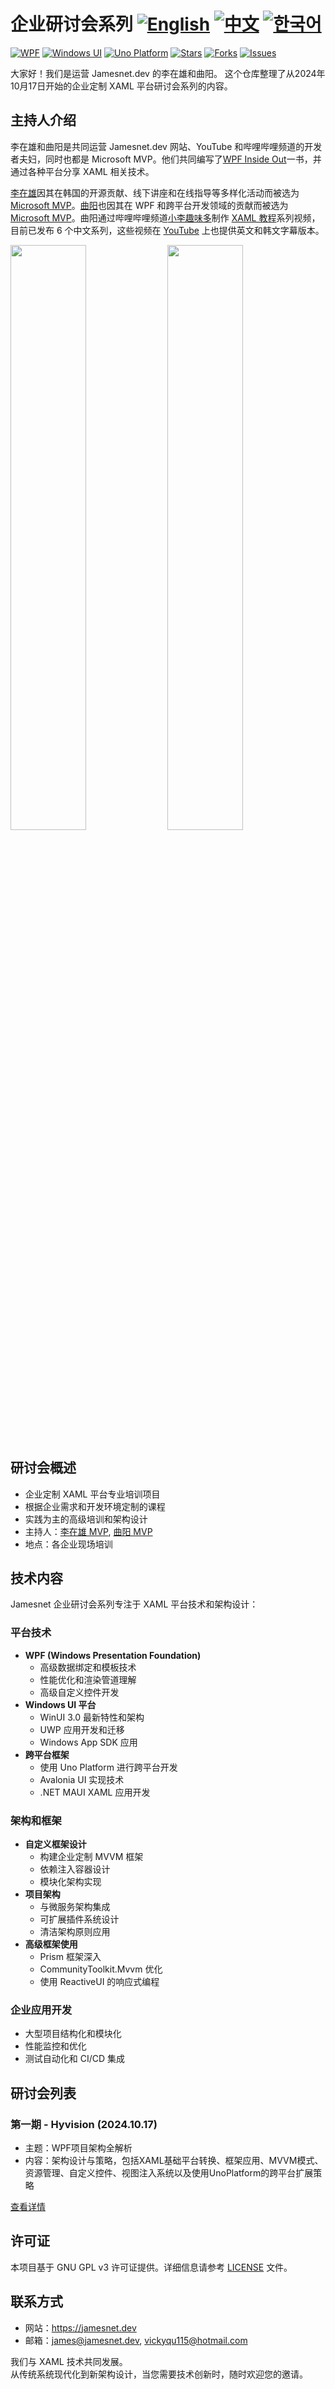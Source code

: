 

# 企业研讨会系列 [![English](https://img.shields.io/badge/docs-English-blue.svg)](README.md) [![中文](https://img.shields.io/badge/docs-中文-red.svg)](README.zh-CN.md) [![한국어](https://img.shields.io/badge/docs-한국어-green.svg)](README.ko.md)
[![WPF](https://img.shields.io/badge/WPF--.NET-blueviolet)](https://github.com/dotnet/wpf)
[![Windows UI](https://img.shields.io/badge/Windows_UI-3.0-blue)](https://learn.microsoft.com/windows/apps/winui/winui3/)
[![Uno Platform](https://img.shields.io/badge/Uno-Platform-green)](https://platform.uno/)
[![Stars](https://img.shields.io/github/stars/JamesnetGroup/jamesnet-enterprise-seminar.svg)](https://github.com/JamesnetGroup/jamesnet-enterprise-seminar/stargazers)
[![Forks](https://img.shields.io/github/forks/JamesnetGroup/jamesnet-enterprise-seminar.svg)](https://github.com/JamesnetGroup/jamesnet-enterprise-seminar/network/members)
[![Issues](https://img.shields.io/github/issues/JamesnetGroup/jamesnet-enterprise-seminar.svg)](https://github.com/JamesnetGroup/jamesnet-enterprise-seminar/issues)

大家好！我们是运营 Jamesnet.dev 的李在雄和曲阳。
这个仓库整理了从2024年10月17日开始的企业定制 XAML 平台研讨会系列的内容。

## 主持人介绍
李在雄和曲阳是共同运营 Jamesnet.dev 网站、YouTube 和哔哩哔哩频道的开发者夫妇，同时也都是 Microsoft MVP。他们共同编写了[WPF Inside Out](https://bit.ly/4cWqjjQ)一书，并通过各种平台分享 XAML 相关技术。

[李在雄](https://jamesnet.dev/jamesnet214)因其在韩国的开源贡献、线下讲座和在线指导等多样化活动而被选为 [Microsoft MVP](https://bit.ly/4cWfsXb)。[曲阳](https://jamesnet.dev/vickyqu)也因其在 WPF 和跨平台开发领域的贡献而被选为 [Microsoft MVP](https://bit.ly/4cWfsXb)。曲阳通过哔哩哔哩频道[小李趣味多](https://space.bilibili.com/688707261)制作 [XAML 教程](https://jamesnet.dev/article/118/English)系列视频，目前已发布 6 个中文系列，这些视频在 [YouTube](https://youtube.com/@jamesnet214) 上也提供英文和韩文字幕版本。

<img src="https://github.com/user-attachments/assets/4d5cdcd1-a5cb-4731-b554-2dd4d6ae5843" width="49%"/>
<img src="https://github.com/user-attachments/assets/51906276-49e5-43ae-bdb1-62a9812a1968" width="49%"/>

## 研讨会概述
- 企业定制 XAML 平台专业培训项目
- 根据企业需求和开发环境定制的课程
- 实践为主的高级培训和架构设计
- 主持人：[李在雄 MVP](https://jamesnet.dev/jamesnet214), [曲阳 MVP](https://jamesnet.dev/vickyqu)
- 地点：各企业现场培训

## 技术内容
Jamesnet 企业研讨会系列专注于 XAML 平台技术和架构设计：

### 平台技术
- **WPF (Windows Presentation Foundation)**
  - 高级数据绑定和模板技术
  - 性能优化和渲染管道理解
  - 高级自定义控件开发
- **Windows UI 平台**
  - WinUI 3.0 最新特性和架构
  - UWP 应用开发和迁移
  - Windows App SDK 应用
- **跨平台框架**
  - 使用 Uno Platform 进行跨平台开发
  - Avalonia UI 实现技术
  - .NET MAUI XAML 应用开发

### 架构和框架
- **自定义框架设计**
  - 构建企业定制 MVVM 框架
  - 依赖注入容器设计
  - 模块化架构实现
- **项目架构**
  - 与微服务架构集成
  - 可扩展插件系统设计
  - 清洁架构原则应用
- **高级框架使用**
  - Prism 框架深入
  - CommunityToolkit.Mvvm 优化
  - 使用 ReactiveUI 的响应式编程

### 企业应用开发
- 大型项目结构化和模块化
- 性能监控和优化
- 测试自动化和 CI/CD 集成

## 研讨会列表

### 第一期 - Hyvision (2024.10.17)
- 主题：WPF项目架构全解析
- 内容：架构设计与策略，包括XAML基础平台转换、框架应用、MVVM模式、资源管理、自定义控件、视图注入系统以及使用UnoPlatform的跨平台扩展策略

[查看详情](20241017.zh-CN.md)

## 许可证
本项目基于 GNU GPL v3 许可证提供。详细信息请参考 [LICENSE](LICENSE) 文件。

## 联系方式
* 网站：https://jamesnet.dev
* 邮箱：james@jamesnet.dev, vickyqu115@hotmail.com

我们与 XAML 技术共同发展。  
从传统系统现代化到新架构设计，当您需要技术创新时，随时欢迎您的邀请。

